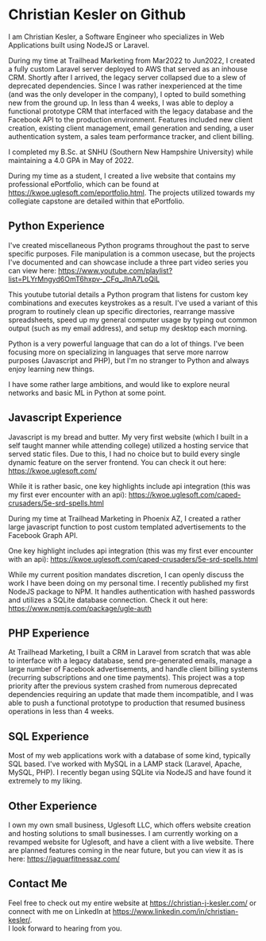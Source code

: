 # Christian Kesler on Github

I am Christian Kesler, a Software Engineer who specializes in Web Applications built using NodeJS or Laravel.  

During my time at Trailhead Marketing from Mar2022 to Jun2022, I created a fully custom Laravel server deployed to AWS that served as an inhouse CRM.  Shortly after I arrived, the legacy server collapsed due to a slew of deprecated dependencies.  Since I was rather inexperienced at the time (and was the only developer in the company), I opted to build something new from the ground up.  In less than 4 weeks, I was able to deploy a functional prototype CRM that interfaced with the legacy database and the Facebook API to the production environment.  Features included new client creation, existing client management, email generation and sending, a user authentication system, a sales team performance tracker, and client billing.

I completed my B.Sc. at SNHU (Southern New Hampshire University) while maintaining a 4.0 GPA in May of 2022.

During my time as a student, I created a live website that contains my professional ePortfolio, which can be found at https://kwoe.uglesoft.com/eportfolio.html.  The projects utilized towards my collegiate capstone are detailed within that ePortfolio.

## Python Experience

I've created miscellaneous Python programs throughout the past to serve specific purposes.  File manipulation is a common usecase, but the projects I've documented and can showcase include a three part video series you can view here:  https://www.youtube.com/playlist?list=PLYrMngyd6OmT6hxpv-_CFq_JlnA7LoQiL

This youtube tutorial details a Python program that listens for custom key combinations and executes keystrokes as a result.  I've used a variant of this program to routinely clean up specific directories, rearrange massive spreadsheets, speed up my general computer usage by typing out common output (such as my email address), and setup my desktop each morning.  

Python is a very powerful language that can do a lot of things.  I've been focusing more on specializing in languages that serve more narrow purposes (Javascript and PHP), but I'm no stranger to Python and always enjoy learning new things.  

I have some rather large ambitions, and would like to explore neural networks and basic ML in Python at some point.  


## Javascript Experience

Javascript is my bread and butter.  My very first website (which I built in a self taught manner while attending college) utilized a hosting service that served static files.  Due to this, I had no choice but to build every single dynamic feature on the server frontend.  You can check it out here:  https://kwoe.uglesoft.com/

While it is rather basic, one key highlights include api integration (this was my first ever encounter with an api): https://kwoe.uglesoft.com/caped-crusaders/5e-srd-spells.html

During my time at Trailhead Marketing in Phoenix AZ, I created a rather large javascript function to post custom templated advertisements to the Facebook Graph API.  

One key highlight includes api integration (this was my first ever encounter with an api): https://kwoe.uglesoft.com/caped-crusaders/5e-srd-spells.html

While my current position mandates discretion, I can openly discuss the work I have been doing on my personal time.  I recently published my first NodeJS package to NPM.  It handles authentication with hashed passwords and utilizes a SQLite database connection.  Check it out here: https://www.npmjs.com/package/ugle-auth

## PHP Experience

At Trailhead Marketing, I built a CRM in Laravel from scratch that was able to interface with a legacy database, send pre-generated emails, manage a large number of Facebook advertisements, and handle client billing systems (recurring subscriptions and one time payments).  This project was a top priority after the previous system crashed from numerous deprecated dependencies requiring an update that made them incompatible, and I was able to push a functional prototype to production that resumed business operations in less than 4 weeks.  

## SQL Experience

Most of my web applications work with a database of some kind, typically SQL based.  I've worked with MySQL in a LAMP stack (Laravel, Apache, MySQL, PHP).  I recently began using SQLite via NodeJS and have found it extremely to my liking.


## Other Experience

I own my own small business, Uglesoft LLC, which offers website creation and hosting solutions to small businesses.  I am currently working on a revamped website for Uglesoft, and have a client with a live website.  There are planned features coming in the near future, but you can view it as is here:  https://jaguarfitnessaz.com/

## Contact Me

Feel free to check out my entire website at https://christian-j-kesler.com/ or connect with me on LinkedIn at https://www.linkedin.com/in/christian-kesler/.  
I look forward to hearing from you.  

